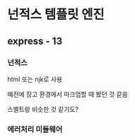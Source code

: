 # 넌적스 템플릿 엔진

## express - 13

### 넌적스

html 또는 njk로 사용

예전에 장고 환경에서 마크업할 때 봤던 것 같음

스벨트랑 비슷한 것 같기도?

### 에러처리 미들웨어
